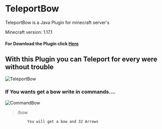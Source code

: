 # TeleportBow
TeleportBow is a Java Plugin for minecraft server's

Minecraft version: 1.17.1

#### For Download the Plugin click <a href="https://dev.bukkit.org/projects/teleportbow-1-17-1">Here</a>

## With this Plugin you can Teleport for every were without trouble

![TeleportBow](https://user-images.githubusercontent.com/81401104/133725822-134954ea-3a22-4e6e-9acf-00e55b2daba4.gif)

### If You wants get a bow write in commands....

![CommandBow](https://user-images.githubusercontent.com/81401104/133725360-500ca158-cf37-4d38-8ada-9d5b7e87f895.gif)

>/bow

              You will get a bow and 32 Arrows
